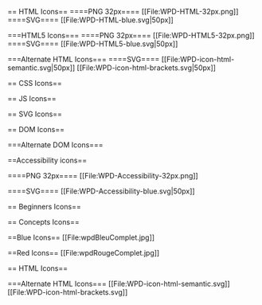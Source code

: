 == HTML Icons==
====PNG 32px====
[[File:WPD-HTML-32px.png]]
====SVG====
[[File:WPD-HTML-blue.svg|50px]]

===HTML5 Icons===
====PNG 32px====
[[File:WPD-HTML5-32px.png]]
====SVG====
[[File:WPD-HTML5-blue.svg|50px]]

===Alternate HTML Icons===
====SVG====
[[File:WPD-icon-html-semantic.svg|50px]]
[[File:WPD-icon-html-brackets.svg|50px]]

== CSS Icons==

== JS Icons==

== SVG Icons==

== DOM Icons==

===Alternate DOM Icons===

==Accessibility icons==

====PNG 32px====
[[File:WPD-Accessibility-32px.png]]

====SVG====
[[File:WPD-Accessibility-blue.svg|50px]]

== Beginners Icons==

== Concepts Icons==


==Blue Icons==
[[File:wpdBleuComplet.jpg]]

==Red Icons==
[[File:wpdRougeComplet.jpg]]

== HTML Icons==

===Alternate HTML Icons===
[[File:WPD-icon-html-semantic.svg]]
[[File:WPD-icon-html-brackets.svg]]